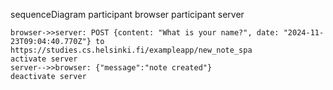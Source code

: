 sequenceDiagram
    participant browser
    participant server

    browser->>server: POST {content: "What is your name?", date: "2024-11-23T09:04:40.770Z"} to https://studies.cs.helsinki.fi/exampleapp/new_note_spa
    activate server
    server-->>browser: {"message":"note created"}
    deactivate server